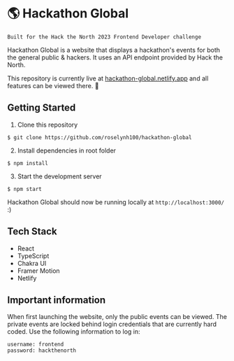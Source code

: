 # 🌎 Hackathon Global

`Built for the Hack the North 2023 Frontend Developer challenge`

Hackathon Global is a website that displays a hackathon's events for both the general public & hackers. It uses an API endpoint provided by Hack the North.

This repository is currently live at [hackathon-global.netlify.app](https://hackathon-global.netlify.app/) and all features can be viewed there. 💫

## Getting Started

1. Clone this repository
```
$ git clone https://github.com/roselynh100/hackathon-global
```

2. Install dependencies in root folder
```
$ npm install
```

3. Start the development server
```
$ npm start
```

Hackathon Global should now be running locally at `http://localhost:3000/` :)

## Tech Stack

- React
- TypeScript
- Chakra UI
- Framer Motion
- Netlify

## Important information

When first launching the website, only the public events can be viewed. The private events are locked behind login credentials that are currently hard coded. Use the following information to log in:

```
username: frontend
password: hackthenorth
```
